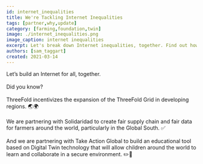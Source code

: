 ```yaml
---
id: internet_inequalities
title: We're Tackling Internet Inequalities
tags: [partner,why,update]
category: [farming,foundation,twin]
image: ./internet_inequalities.png
image_caption: internet inequalities
excerpt: Let's break down Internet inequalities, together. Find out how ThreeFold is already collaborating to make this a reality!
authors: [sam_taggart]
created: 2021-03-14
---
```


Let’s build an Internet for all, together.
<br/>
<br/>
Did you know?
<br/>
<br/>
ThreeFold incentivizes the expansion of the ThreeFold Grid in developing regions. 🌏🌍
<br/>
<br/>
We are partnering with Solidaridad to create fair supply chain and fair data for farmers around the world, particularly in the Global South. ✅
<br/>
<br/>
And we are partnering with Take Action Global to build an educational tool based on Digital Twin technology that will allow children around the world to learn and collaborate in a secure environment. ✏️📖
